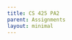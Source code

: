 ```yaml
---
title: CS 425 PA2
parent: Assignments
layout: minimal
---
```

<object data="../../../media/pdfs/CS425PA2.pdf" style="width: 100%;height: 100vh;"></object>
